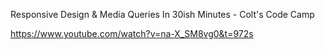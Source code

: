Responsive Design & Media Queries In 30ish Minutes - Colt's Code Camp

https://www.youtube.com/watch?v=na-X_SM8vg0&t=972s
